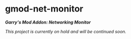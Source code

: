 
# gmod-net-monitor
***Garry's Mod Addon: Networking Monitor***

*This project is currently on hold and will be continued soon.*
